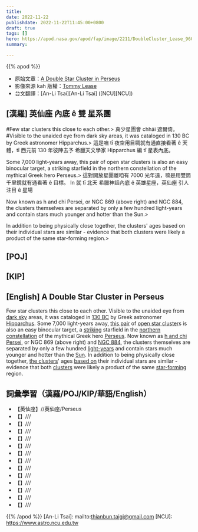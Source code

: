 ```yaml
---
title: 
date: 2022-11-22
publishdate: 2022-11-22T11:45:00+0800
draft: true
tags: []
hero: https://apod.nasa.gov/apod/fap/image/2211/DoubleCluster_Lease_960.jpg
summary: 

---
```


{{% apod %}}

- 原始文章：[A Double Star Cluster in Perseus](https://apod.nasa.gov/apod/ap221122.html)
- 影像來源 kah 版權：[Tommy Lease](https://www.instagram.com/colorado_astro/)
- 台文翻譯：[An-Li Tsai][An-Li Tsai] ([NCU][NCU])

## [漢羅] 英仙座 內底 ê 雙 星系團
#Few star clusters this close to each other.>
真少星團會 chhāi 遮爾倚。
#Visible to the unaided eye from dark sky areas, it was cataloged in 130 BC by Greek astronomer Hipparchus.>
這是咱 tī 夜空用目睭就有通直接看著 ê 天體，tī 西元前 130 年彼陣去予 希臘天文學家 Hipparchus 編 tī 星表內底。

Some 7,000 light-years away, this pair of open star clusters is also an easy binocular target, a striking starfield in the northern constellation of the mythical Greek hero Perseus.>
這對開放星團離咱有 7000 光年遠，嘛是用雙筒千里鏡就有通看著 ê 目標。
In 就 tī 北天 希臘神話內底 ê 英雄星座，英仙座
引人注目 ê 星場

Now known as h and chi Persei, or NGC 869 (above right) and NGC 884, the clusters themselves are separated by only a few hundred light-years and contain stars much younger and hotter than the Sun.>


In addition to being physically close together, the clusters' ages based on their individual stars are similar - evidence that both clusters were likely a product of the same star-forming region.>



## [POJ] 


## [KIP] 

## [English] A Double Star Cluster in Perseus

Few star clusters this close to each other.
Visible to the unaided eye from [dark sky][dark sky] areas, it was cataloged in [130 BC][130 BC] by Greek astronomer [Hipparchus][Hipparchus].
Some 7,000 light-years away, [this pair][this pair] of [open star cluster][open star cluster]s is also an easy binocular target, a [striking][striking] starfield in the [northern constellation][northern constellation] of the mythical Greek hero [Perseus][Perseus].
Now known as [h and chi Persei][h and chi Persei], or NGC 869 (above right) and [NGC 884][NGC 884], the clusters themselves are separated by only a few hundred [light-years][light-years] and contain stars much younger and hotter than the [Sun][Sun].
In addition to being physically close together, [the clusters][the clusters]' ages [based on][based on] their individual stars are similar - evidence that both [clusters][clusters] were likely a product of the same [star-forming][star-forming] region.


## 詞彙學習（漢羅/POJ/KIP/華語/English）

- 【英仙座】//英仙座/Perseus
- 【】///
- 【】///
- 【】///
- 【】///
- 【】///
- 【】///
- 【】///
- 【】///
- 【】///
- 【】///
- 【】///
- 【】///
- 【】///

{{% /apod %}}
[An-Li Tsai]: mailto:thianbun.taigi@gmail.com
[NCU]: https://www.astro.ncu.edu.tw

[copyright]: https://apod.nasa.gov/apod/fap/lib/about_apod.html#srapply
[License]: https://creativecommons.org/licenses/by/2.0/

[dark sky]:https://apod.nasa.gov/apod/ap200408.html
[130 BC]:https://en.wikipedia.org/wiki/130_BC
[Hipparchus]:https://en.wikipedia.org/wiki/Hipparchus
[this pair]:https://www.instagram.com/p/CkYcGXJOmPg/
[open star cluster]:https://en.wikipedia.org/wiki/Open_cluster
[striking]:https://www.intermountainpet.com/hubfs/Blog_Images/Dogs-tilting-their-heads.jpg
[northern constellation]:https://en.wikipedia.org/wiki/Perseus_(constellation)
[Perseus]:https://en.wikipedia.org/wiki/Perseus
[h and chi Persei]:http://www.messier.seds.org/xtra/ngc/n0869.html
[NGC 884]:https://en.wikipedia.org/wiki/NGC_884
[light-years]:https://spaceplace.nasa.gov/light-year/en/
[Sun]:https://solarsystem.nasa.gov/solar-system/sun/in-depth/
[the clusters]:https://apod.nasa.gov/apod/ap201118.html
[based on]:https://ui.adsabs.harvard.edu/abs/2001AJ....122..248K/abstract
[clusters]:http://asterisk.apod.com/viewtopic.php?f=24&t=18009
[star-forming]:https://science.nasa.gov/astrophysics/focus-areas/how-do-stars-form-and-evolve



